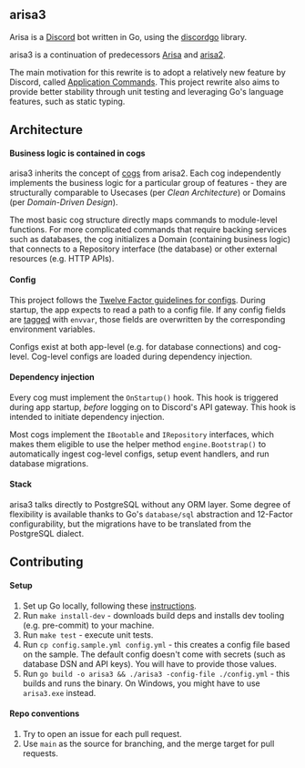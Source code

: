 ## arisa3

Arisa is a [Discord](https://discordapp.com/) bot written in Go, using the
[discordgo](https://github.com/bwmarrin/discordgo) library.

arisa3 is a continuation of predecessors [Arisa](https://arisa-chan.herokuapp.com) and
[arisa2](https://github.com/fiffu/arisa2).

The main motivation for this rewrite is to adopt a relatively new feature by Discord, called
[Application Commands](https://discord.com/developers/docs/interactions/application-commands).
This project rewrite also aims to provide better stability through unit testing and
leveraging Go's language features, such as static typing.

## Architecture

#### Business logic is contained in cogs

arisa3 inherits the concept of [cogs](https://discordpy.readthedocs.io/en/latest/ext/commands/cogs.html)
from arisa2. Each cog independently implements the business logic for a particular group
of features - they are structurally comparable to Usecases (per *Clean Architecture*) or
Domains (per *Domain-Driven Design*).

The most basic cog structure directly maps commands to module-level functions. For more
complicated commands that require backing services such as databases, the cog initializes
a Domain (containing business logic) that connects to a Repository interface (the database)
or other external resources (e.g. HTTP APIs).

#### Config

This project follows the [Twelve Factor guidelines for configs](https://12factor.net/config).
During startup, the app expects to read a path to a config file. If any config fields are
[tagged](https://www.digitalocean.com/community/tutorials/how-to-use-struct-tags-in-go)
with `envvar`, those fields are overwritten by the corresponding environment variables.

Configs exist at both app-level (e.g. for database connections) and cog-level. Cog-level
configs are loaded during dependency injection.

#### Dependency injection

Every cog must implement the `OnStartup()` hook. This hook is triggered during app startup,
*before* logging on to Discord's API gateway. This hook is intended to initiate dependency
injection.

Most cogs implement the `IBootable` and `IRepository` interfaces, which makes them eligible
to use the helper method `engine.Bootstrap()` to automatically ingest cog-level configs,
setup event handlers, and run database migrations.

#### Stack

arisa3 talks directly to PostgreSQL without any ORM layer. Some degree of flexibility is
available thanks to Go's `database/sql` abstraction and 12-Factor configurability, but
the migrations have to be translated from the PostgreSQL dialect.

## Contributing

#### Setup

1. Set up Go locally, following these [instructions](https://go.dev/doc/install).
2. Run `make install-dev` - downloads build deps and installs dev tooling (e.g. pre-commit)
   to your machine.
3. Run `make test` - execute unit tests.
4. Run `cp config.sample.yml config.yml` - this creates a config file based on the sample.
   The default config doesn't come with secrets (such as database DSN and API keys). You
   will have to provide those values.
5. Run `go build -o arisa3 && ./arisa3 -config-file ./config.yml` - this builds and runs
   the binary. On Windows, you might have to use `arisa3.exe` instead.

#### Repo conventions

1. Try to open an issue for each pull request.
2. Use `main` as the source for branching, and the merge target for pull requests.
